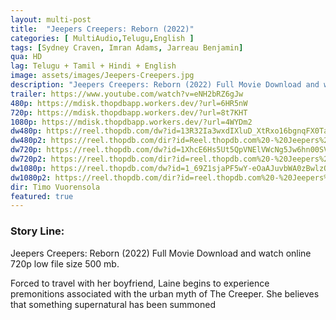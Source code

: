 ```yaml
---
layout: multi-post
title:  "Jeepers Creepers: Reborn (2022)"
categories: [ MultiAudio,Telugu,English ]
tags: [Sydney Craven, Imran Adams, Jarreau Benjamin]
qua: HD
lag: Telugu + Tamil + Hindi + English
image: assets/images/Jeepers-Creepers.jpg
description: "Jeepers Creepers: Reborn (2022) Full Movie Download and watch online 720p low file size 500 mb."
trailer: https://www.youtube.com/watch?v=eNH2bRZ6gJw
480p: https://mdisk.thopdbapp.workers.dev/?url=6HR5nW
720p: https://mdisk.thopdbapp.workers.dev/?url=8t7KHT
1080p: https://mdisk.thopdbapp.workers.dev/?url=4WYDm2
dw480p: https://reel.thopdb.com/dw?id=13R32Ia3wxdIXluD_XtRxo16bgnqFX0Ta
dw480p2: https://reel.thopdb.com/dir?id=Reel.thopdb.com%20-%20Jeepers%20Creepers%20Reborn%20(2022)%20540p%20AMZN%20WEB-DL%20x265%20(AAC%202.0)%20[Tel%20+%20Tam%20+%20Hin]%20ESubs.mkv
dw720p: https://reel.thopdb.com/dw?id=1XhcE6Hs5Ut5QpVNElVWcNg5Jw6hn00SV
dw720p2: https://reel.thopdb.com/dir?id=reel.thopdb.com%20-%20Jeepers%20Creepers%20Reborn%20(2022)%20720p%20AMZN%20WEB-DL%20x265%20(AAC%202.0)%20[Tel%20+%20Tam%20+%20Hin%20+%20Eng]%20ESubs.mkv
dw1080p: https://reel.thopdb.com/dw?id=1_69Z1sjaPF5wY-eOaAJuvbWA0zBwlzO8
dw1080p2: https://reel.thopdb.com/dir?id=reel.thopdb.com%20-%20Jeepers%20Creepers%20Reborn%20(2022)%201080p%20AMZN%20WEB-DL%20x265%20(DD+%205.1%20-%20192Kbps)%20[Tel%20+%20Tam%20+%20Hin%20+%20Eng]%20ESubs.mkv
dir: Timo Vuorensola
featured: true
---
```


### Story Line:
Jeepers Creepers: Reborn (2022) Full Movie Download and watch online 720p low file size 500 mb.

Forced to travel with her boyfriend, Laine begins to experience premonitions associated with the urban myth of The Creeper. She believes that something supernatural has been summoned